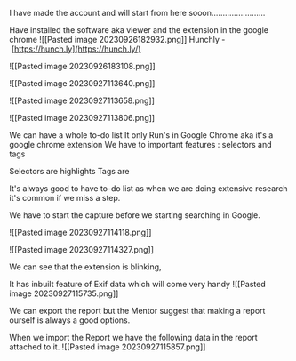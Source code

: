I have made the account and will start from here sooon........................

Have installed the software aka viewer and the extension in the google chrome
![[Pasted image 20230926182932.png]]
Hunchly - [https://hunch.ly](https://hunch.ly/)

![[Pasted image 20230926183108.png]]

![[Pasted image 20230927113640.png]]

![[Pasted image 20230927113658.png]]

![[Pasted image 20230927113806.png]]

We can have a whole to-do list
It only Run's in Google Chrome aka it's a google chrome extension
We have to important features :
selectors and tags

Selectors are highlights 
Tags are 

It's always good to have to-do list as when we are doing extensive research it's common if we miss a step.

We have to start the capture before we starting searching in Google.


![[Pasted image 20230927114118.png]]

![[Pasted image 20230927114327.png]]

We can see that the extension is blinking, 

It has inbuilt feature of Exif data which will come very handy
![[Pasted image 20230927115735.png]]

We can export the report but the Mentor suggest that making a report ourself is always a good options.

When we import the Report we have the following data in the report attached to it.
![[Pasted image 20230927115857.png]]


